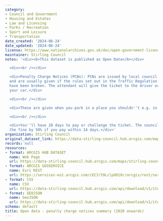 ```yaml
---
category:
- Council and Government
- Housing and Estates
- Law and Licensing
- Parks / Recreation
- Sport and Leisure
- Transportation
date_created: '2024-06-24'
date_updated: '2024-06-24'
license: https://www.nationalarchives.gov.uk/doc/open-government-licence/version/3/
maintainer: Stirling Council
notes: '<div><b>This dataset is published as Open Data</b></div>

  <div><br /></div>

  <div>Penalty Charge Notices (PCNs): PCNs are issued by local council parking attendants
  and are usually given if the rules set out in the Traffic Regulation Order (TRO)
  have been broken. The attendant will give the ticket to the driver or put it on
  your car.</div>

  <div><br /></div>

  <div>These are given when you park in a place you shouldn''t e.g. in a bus lane.</div>

  <div><br /></div>

  <div>You''ll have 28 days to pay or challenge the ticket. The council will reduce
  the fine by 50% if you pay within 14 days.</div>'
organization: Stirling Council
original_dataset_link: https://data-stirling-council.hub.arcgis.com/maps/stirling-council::open-data-penalty-charge-notices-summary-2020-onwards
records: null
resources:
- format: ARCGIS HUB DATASET
  name: Web Page
  url: https://data-stirling-council.hub.arcgis.com/maps/stirling-council::open-data-penalty-charge-notices-summary-2020-onwards
- format: ARCGIS GEOSERVICE
  name: Esri REST
  url: https://services-eu1.arcgis.com/cECIr59LclpO818r/arcgis/rest/services/open_data_penalty_charge_notices_summary/FeatureServer/0
- format: CSV
  name: CSV
  url: https://data-stirling-council.hub.arcgis.com/api/download/v1/items/1eea8ee275d544eda92fd401955e6a34/csv?layers=0
- format: GEOJSON
  name: GeoJSON
  url: https://data-stirling-council.hub.arcgis.com/api/download/v1/items/1eea8ee275d544eda92fd401955e6a34/geojson?layers=0
schema: default
title: Open data - penalty charge notices summary (2020 onwards)
---
```


